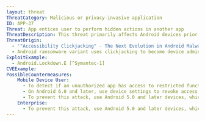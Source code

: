 ```yaml
---
layout: threat
ThreatCategory: Malicious or privacy-invasive application
ID: APP-37
Threat: App entices user to perform hidden actions in another app
ThreatDescription: This threat primarily affects Android devices prior to 6.0, in which an app could abuse Accessibility Services to display false graphical interfaces that overlay another app. The displayed app can relay user input to the overlayed app, and by creating an interface that leads the user to interact with specific areas of the device screen in a certain way (e.g. pretends to be a game), the user unknowingly carries out actions in the hidden app. The impact of this threat varies according to the sensitivity of the actions the user is enticed to perform, but could potentially be any action available through the user interface of the mobile OS or installed apps.
ThreatOrigin:
  - '"Accessibility Clickjacking" - The Next Evolution in Android Malware that Impacts More Than 500 Million Devices [^YAmit1]'
  - Android ransomware variant uses clickjacking to become device administrator [^M-Zhang-1]
ExploitExample:
  - Android.Lockdown.E [^Symantec-1]
CVEExample:
PossibleCountermeasures:
    Mobile Device User:
      - To detect if an unauthorized app has access to restricted functionality, such as Device Administrator or Accessibility Services, use device settings to review permissions and identify any app for which that functionality is not authorized.
      - On Android 6.0 and later, use device settings to revoke access to unauthorized services, such as Device Administrator or Accessibility Services. On earlier versions, permissions cannot be individually revoked; instead, the app must be uninstalled.
      - To prevent this attack, use Android 5.0 and later devices, which does not allow apps to appear above any system dialogs used to grant permissions.
    Enterprise:
      - To prevent this attack, use Android 5.0 and later devices, which does not allow apps to appear above any system dialogs used to grant permissions.
---
```

